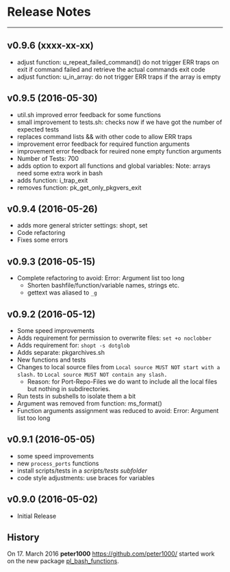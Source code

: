 # Release Notes


---


## v0.9.6 (xxxx-xx-xx)

* adjust function: u_repeat_failed_command() do not trigger ERR traps on exit if command failed
    and retrieve the actual commands exit code
* adjust function: u_in_array: do not trigger ERR traps if the array is empty


## v0.9.5 (2016-05-30)

* util.sh improved error feedback for some functions
* small improvement to tests.sh: checks now if we have got the number of expected tests
* replaces command lists && with other code to allow ERR traps
* improvement error feedback for required function arguments
* improvement error feedback for reuired none empty function arguments
* Number of Tests: 700
* adds option to export all functions and global variables: 
    Note: arrays need some extra work in bash
* adds function: i_trap_exit
* removes function: pk_get_only_pkgvers_exit


## v0.9.4 (2016-05-26)

* adds more general stricter settings: shopt, set
* Code refactoring
* Fixes some errors


## v0.9.3 (2016-05-15)

* Complete refactoring to avoid: Error: Argument list too long
    * Shorten bashfile/function/variable names, strings etc.
    * gettext was aliased to `_g`


## v0.9.2 (2016-05-12)

* Some speed improvements
* Adds requirement for permission to overwrite files: `set +o noclobber`
* Adds requirement for: `shopt -s dotglob`
* Adds separate: pkgarchives.sh
* New functions and tests
* Changes to local source files from `Local source MUST NOT start with a slash.` to `Local source MUST NOT contain any slash.`
    * Reason: for Port-Repo-Files we do want to include all the local files but nothing in subdirectories.
* Run tests in subshells to isolate them a bit
* Argument was removed from function: ms_format()
* Function arguments assignment was reduced to avoid: Error: Argument list too long


## v0.9.1 (2016-05-05)

* some speed improvements
* new `process_ports` functions
* install scripts/tests in a *scripts/tests subfolder*
* code style adjustments: use braces for variables


## v0.9.0 (2016-05-02)

* Initial Release


## History

On 17. March 2016 **peter1000** <https://github.com/peter1000/> started work on the new package
[pl_bash_functions](https://github.com/P-Linux/pl_bash_functions).
